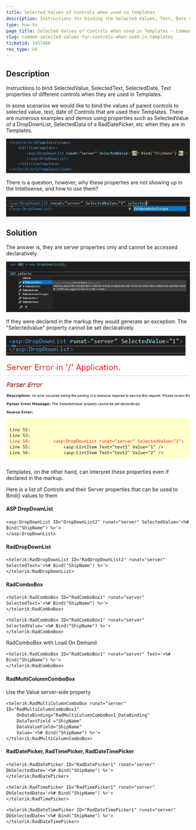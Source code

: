```yaml
---
title: Selected Values of Controls when used in Templates
description: Instructions for binding the Selected Values, Text, Date of different controls when they are used in Templates
type: how-to
page_title: Selected Values of Controls when used in Templates - Common | Telerik UI for ASP.NET AJAX
slug: common-selected-values-for-controls-when-used-in-templates
ticketid: 1457466
res_type: kb
---
```



## Description

Instructions to bind SelectedValue, SelectedText, SelectedDate, Text properties of different controls when they are used in Templates.

In some scenarios we would like to bind the values of parent controls to selected value, text, date of Controls that are used their Templates. There are numerous examples and demos using properties such as SelectedValue of a DropDownList, SelectedData of a RadDatePicker, etc when they are in Templates.

![SelectedValue property used in Template](images/common-selected-values-in-template.png)

There is a question, however, why these properties are not showing up in the Intellisense, and how to use them?

![Missing property in IntellIsense](images/common-selected-values-intellisense-missing.png)


## Solution

The answer is, they are server properties only and cannot be accessed declaratively.

![SelectedValue available in IntellIsense](images/common-selected-values-server-side-intellisense.png)

If they were declared in the markup they would generate an exception: The "Selectedvalue" property cannot be set declaratively.

![SelectedValue property used Declaratively](images/common-selected-values-markup.png)

![Selected Values of Controls in Templates](images/common-selectedvalues-of-controls-in-templates.png)


Templates, on the other hand, can interpret these properties even if declared in the markup.

Here is a list of Controls and their Server properties that can be used to Bind() values to them

#### ASP DropDownList

````ASP.NET
<asp:DropDownList ID="DropDownList2" runat="server" SelectedValue='<%# Bind("ShipName") %>'>
</asp:DropDownList>
````

#### RadDropDownList

````ASP.NET
<telerik:RadDropDownList ID="RadDropDownList2" runat="server" SelectedText='<%# Bind("ShipName") %>'>
</telerik:RadDropDownList>
````

#### RadComboBox

````ASP.NET
<telerik:RadComboBox ID="RadComboBox1" runat="server" SelectedText='<%# Bind("ShipName") %>'>
</telerik:RadComboBox>
````

````ASP.NET
<telerik:RadComboBox ID="RadComboBox1" runat="server" SelectedValue='<%# Bind("ShipName") %>'>
</telerik:RadComboBox>
````

RadComboBox with Load On Demand

````ASP.NET
<telerik:RadComboBox ID="RadComboBox1" runat="server" Text='<%# Bind("ShipName") %>'>
</telerik:RadComboBox>
````

#### RadMultiColumnComboBox

Use the Value server-side property 

````ASP.NET
<telerik:RadMultiColumnComboBox runat="server" ID="RadMultiColumnComboBox1"
    OnDataBinding="RadMultiColumnComboBox1_DataBinding" 
    DataTextField ="ShipName"
    DataValueField="ShipName"
    Value='<%# Bind("ShipName") %>'>
</telerik:RadMultiColumnComboBox>
````

#### RadDatePicker, RadTimePicker, RadDateTimePicker

````ASP.NET
<telerik:RadDatePicker ID="RadDatePicker1" runat="server" DbSelectedDate='<%# Bind("ShipName") %>'>
</telerik:RadDatePicker>
````

````ASP.NET
<telerik:RadTimePicker ID="RadTimePicker1" runat="server" DbSelectedDate='<%# Bind("ShipName") %>'>
</telerik:RadTimePicker>
````

````ASP.NET
<telerik:RadDateTimePicker ID="RadDateTimePicker1" runat="server" DbSelectedDate='<%# Bind("ShipName") %>'>
</telerik:RadDateTimePicker>
````

